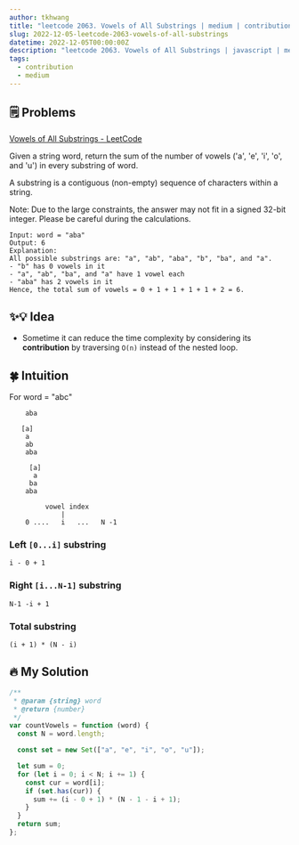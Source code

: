 ```yaml
---
author: tkhwang
title: "leetcode 2063. Vowels of All Substrings | medium | contribution"
slug: 2022-12-05-leetcode-2063-vowels-of-all-substrings
datetime: 2022-12-05T00:00:00Z
description: "leetcode 2063. Vowels of All Substrings | javascript | medium | contributions"
tags:
  - contribution
  - medium
---
```


## 🗒️ Problems

[Vowels of All Substrings - LeetCode](https://leetcode.com/problems/vowels-of-all-substrings/)

Given a string word, return the sum of the number of vowels ('a', 'e', 'i', 'o', and 'u') in every substring of word.

A substring is a contiguous (non-empty) sequence of characters within a string.

Note: Due to the large constraints, the answer may not fit in a signed 32-bit integer. Please be careful during the calculations.

```
Input: word = "aba"
Output: 6
Explanation:
All possible substrings are: "a", "ab", "aba", "b", "ba", and "a".
- "b" has 0 vowels in it
- "a", "ab", "ba", and "a" have 1 vowel each
- "aba" has 2 vowels in it
Hence, the total sum of vowels = 0 + 1 + 1 + 1 + 1 + 2 = 6.
```

## ✨💡 Idea

- Sometime it can reduce the time complexity by considering its **contribution** by traversing `O(n)` instead of the nested loop.

## 🍀 Intuition

For word = "abc"

```
    aba

   [a]
    a
    ab
    aba

     [a]
      a
     ba
    aba
```

```
         vowel index
             |
    0 ....   i   ...   N -1
```

### Left `[0...i]` substring

```
i - 0 + 1
```

### Right `[i...N-1]` substring

```
N-1 -i + 1
```

### Total substring

```
(i + 1) * (N - i)
```

## 🔥 My Solution

```javascript
/**
 * @param {string} word
 * @return {number}
 */
var countVowels = function (word) {
  const N = word.length;

  const set = new Set(["a", "e", "i", "o", "u"]);

  let sum = 0;
  for (let i = 0; i < N; i += 1) {
    const cur = word[i];
    if (set.has(cur)) {
      sum += (i - 0 + 1) * (N - 1 - i + 1);
    }
  }
  return sum;
};
```
